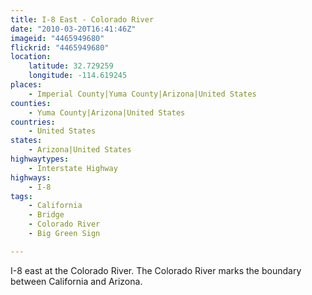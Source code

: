 ```yaml
---
title: I-8 East - Colorado River
date: "2010-03-20T16:41:46Z"
imageid: "4465949680"
flickrid: "4465949680"
location:
    latitude: 32.729259
    longitude: -114.619245
places:
    - Imperial County|Yuma County|Arizona|United States
counties:
    - Yuma County|Arizona|United States
countries:
    - United States
states:
    - Arizona|United States
highwaytypes:
    - Interstate Highway
highways:
    - I-8
tags:
    - California
    - Bridge
    - Colorado River
    - Big Green Sign

---
```

I-8 east at the Colorado River.  The Colorado River marks the boundary between California and Arizona.